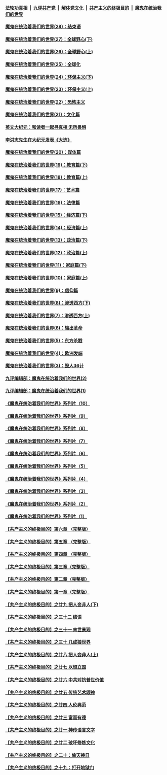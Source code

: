 

####  [法轮功真相](../../../../basic/blob/master/README.md?t=04130001) &nbsp;|&nbsp; [九评共产党](../../../../9ping.md/blob/master/README.md?t=04130001) &nbsp;|&nbsp; [解体党文化](../../../../jtdwh.md/blob/master/README.md?t=04130001)  &nbsp;|&nbsp; [共产主义的终极目的](../../../../gczydzjmd.md/blob/master/README.md?t=04130001) &nbsp;|&nbsp; [魔鬼在统治我们的世界](../../../../mgztzwmdsj.md/blob/master/README.md?t=04130001) 

#### [魔鬼在统治着我们的世界(28)：结束语](../pages/nsc422/n10936246.md?t=04130001) 

#### [魔鬼在统治着我们的世界(27)：全球野心(下)](../pages/nsc422/n10928319.md?t=04130001) 

#### [魔鬼在统治着我们的世界(26)：全球野心(上)](../pages/nsc422/n10900318.md?t=04130001) 

#### [魔鬼在统治着我们的世界(25)：全球化](../pages/nsc422/n10788205.md?t=04130001) 

#### [魔鬼在统治着我们的世界(24)：环保主义(下)](../pages/nsc422/n10695307.md?t=04130001) 

#### [魔鬼在统治着我们的世界(23)：环保主义(上)](../pages/nsc422/n10688613.md?t=04130001) 

#### [魔鬼在统治着我们的世界(22)：恐怖主义](../pages/nsc422/n10614727.md?t=04130001) 

#### [魔鬼在统治着我们的世界(21)：文化篇](../pages/nsc422/n10597706.md?t=04130001) 

#### [英文大纪元：和读者一起寻真相 无所畏惧](../pages/nsc422/n12542027.md?t=04130001) 

#### [李洪志先生在大纪元发表《大选》](../pages/nsc422/n12534746.md?t=04130001) 

#### [魔鬼在统治着我们的世界(20)：媒体篇](../pages/nsc422/n10586579.md?t=04130001) 

#### [魔鬼在统治着我们的世界(19)：教育篇(下)](../pages/nsc422/n10564808.md?t=04130001) 

#### [魔鬼在统治着我们的世界(18)：教育篇(上)](../pages/nsc422/n10526970.md?t=04130001) 

#### [魔鬼在统治着我们的世界(17)：艺术篇](../pages/nsc422/n10499093.md?t=04130001) 

#### [魔鬼在统治着我们的世界(16)：法律篇](../pages/nsc422/n10485969.md?t=04130001) 

#### [魔鬼在统治着我们的世界(15)：经济篇(下)](../pages/nsc422/n10469975.md?t=04130001) 

#### [魔鬼在统治着我们的世界(14)：经济篇(上)](../pages/nsc422/n10457370.md?t=04130001) 

#### [魔鬼在统治着我们的世界(13)：政治篇(下)](../pages/nsc422/n10448270.md?t=04130001) 

#### [魔鬼在统治着我们的世界(12)：政治篇(上)](../pages/nsc422/n10444576.md?t=04130001) 

#### [魔鬼在统治着我们的世界(11)：家庭篇(下)](../pages/nsc422/n10440961.md?t=04130001) 

#### [魔鬼在统治着我们的世界(10)：家庭篇(上)](../pages/nsc422/n10435448.md?t=04130001) 

#### [魔鬼在统治着我们的世界(9)：信仰篇](../pages/nsc422/n10432159.md?t=04130001) 

#### [魔鬼在统治着我们的世界(8)：渗透西方(下)](../pages/nsc422/n10429603.md?t=04130001) 

#### [魔鬼在统治着我们的世界(7)：渗透西方(上)](../pages/nsc422/n10426013.md?t=04130001) 

#### [魔鬼在统治着我们的世界(6)：输出革命](../pages/nsc422/n10421536.md?t=04130001) 

#### [魔鬼在统治着我们的世界(5)：东方杀戮](../pages/nsc422/n10417707.md?t=04130001) 

#### [魔鬼在统治着我们的世界(4)：欧洲发端](../pages/nsc422/n10414890.md?t=04130001) 

#### [魔鬼在统治着我们的世界(3)：毁人36计](../pages/nsc422/n10411583.md?t=04130001) 

#### [九评编辑部：魔鬼在统治着我们的世界(2)](../pages/nsc422/n10410036.md?t=04130001) 

#### [九评编辑部：魔鬼在统治着我们的世界(1)](../pages/nsc422/n10406825.md?t=04130001) 

#### [《魔鬼在统治着我们的世界》系列片（10）](../pages/nsc422/n12292670.md?t=04130001) 

#### [《魔鬼在统治着我们的世界》系列片（9）](../pages/nsc422/n12290859.md?t=04130001) 

#### [《魔鬼在统治着我们的世界》系列片（8）](../pages/nsc422/n12287445.md?t=04130001) 

#### [《魔鬼在统治着我们的世界》系列片（7）](../pages/nsc422/n12283425.md?t=04130001) 

#### [《魔鬼在统治着我们的世界》系列片（6）](../pages/nsc422/n12282314.md?t=04130001) 

#### [《魔鬼在统治着我们的世界》系列片（5）](../pages/nsc422/n12281419.md?t=04130001) 

#### [《魔鬼在统治着我们的世界》系列片（4）](../pages/nsc422/n12274024.md?t=04130001) 

#### [《魔鬼在统治着我们的世界》系列片（3）](../pages/nsc422/n12271322.md?t=04130001) 

#### [《魔鬼在统治着我们的世界》系列片（2）](../pages/nsc422/n12269049.md?t=04130001) 

#### [《魔鬼在统治着我们的世界》系列片（1）](../pages/nsc422/n12267575.md?t=04130001) 

#### [【共产主义的终极目的】第六章 （完整版）](../pages/nsc422/n11428913.md?t=04130001) 

#### [【共产主义的终极目的】第五章 （完整版）](../pages/nsc422/n11428912.md?t=04130001) 

#### [【共产主义的终极目的】第四章 （完整版）](../pages/nsc422/n11428907.md?t=04130001) 

#### [【共产主义的终极目的】第三章（完整版）](../pages/nsc422/n11428848.md?t=04130001) 

#### [【共产主义的终极目的】第二章（完整版）](../pages/nsc422/n11428831.md?t=04130001) 

#### [【共产主义的终极目的】第一章（完整版）](../pages/nsc422/n11417651.md?t=04130001) 

#### [【共产主义的终极目的】之廿九 把人变非人(下)](../pages/nsc422/n11344140.md?t=04130001) 

#### [【共产主义的终极目的】之三十二 结语](../pages/nsc422/n11360535.md?t=04130001) 

#### [【共产主义的终极目的】之三十一 末世景观](../pages/nsc422/n11351129.md?t=04130001) 

#### [【共产主义的终极目的】之三十 几成狼世界](../pages/nsc422/n11348280.md?t=04130001) 

#### [【共产主义的终极目的】之廿八 把人变非人(上)](../pages/nsc422/n11340492.md?t=04130001) 

#### [【共产主义的终极目的】之廿七 以恨立国](../pages/nsc422/n11336944.md?t=04130001) 

#### [【共产主义的终极目的】之廿六 中共对抗普世价值](../pages/nsc422/n11324785.md?t=04130001) 

#### [【共产主义的终极目的】之廿五 传统艺术颂神](../pages/nsc422/n11296396.md?t=04130001) 

#### [【共产主义的终极目的】之廿四 人伦典范](../pages/nsc422/n11296397.md?t=04130001) 

#### [【共产主义的终极目的】之廿三 富而有德](../pages/nsc422/n11283598.md?t=04130001) 

#### [【共产主义的终极目的】之廿一 神传语言文字](../pages/nsc422/n11263265.md?t=04130001) 

#### [【共产主义的终极目的】之廿二 破坏修炼文化](../pages/nsc422/n11245728.md?t=04130001) 

#### [【共产主义的终极目的】之二十：偷天换日](../pages/nsc422/n11238846.md?t=04130001) 

#### [【共产主义的终极目的】之十九：打开地狱门](../pages/nsc422/n11206376.md?t=04130001) 

